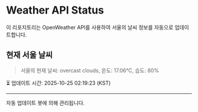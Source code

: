 
# Weather API Status

이 리포지토리는 OpenWeather API를 사용하여 서울의 날씨 정보를 자동으로 업데이트합니다.

## 현재 서울 날씨
> 서울의 현재 날씨: overcast clouds, 온도: 17.06°C, 습도: 80%

⏳ 업데이트 시간: 2025-10-25 02:19:23 (KST)

---
자동 업데이트 봇에 의해 관리됩니다.
